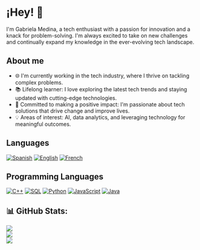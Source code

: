 # ¡Hey! 👋

I'm Gabriela Medina, a tech enthusiast with a passion for innovation and a knack for problem-solving. I'm always excited to take on new challenges and continually expand my knowledge in the ever-evolving tech landscape.

## About me

- 🌐 I'm currently working in the tech industry, where I thrive on tackling complex problems.
- 📚 Lifelong learner: I love exploring the latest tech trends and staying updated with cutting-edge technologies.
- 🚀 Committed to making a positive impact: I'm passionate about tech solutions that drive change and improve lives.
- 💡 Areas of interest: AI, data analytics, and leveraging technology for meaningful outcomes.

## Languages
[![Spanish](https://img.shields.io/badge/Spanish-Advanced-green)](https://isocpp.org/)
[![English](https://img.shields.io/badge/English-Advanced-green)](https://isocpp.org/)
[![French](https://img.shields.io/badge/French-Advanced-green)](https://isocpp.org/)

## Programming Languages
[![C++](https://img.shields.io/badge/C++-Intermediate-yellow)](https://isocpp.org/)
[![SQL](https://img.shields.io/badge/SQL-Intermediate-yellow)](https://www.sql.org/)
[![Python](https://img.shields.io/badge/Python-Beginner-red)](https://www.python.org/)
[![JavaScript](https://img.shields.io/badge/JavaScript-Beginner-red)](https://developer.mozilla.org/en-US/docs/Web/JavaScript)
[![Java](https://img.shields.io/badge/Java-Beginner-red)](https://www.java.com/)

## 📊 GitHub Stats:
![](https://github-readme-stats.vercel.app/api?username=gcentes&theme=dark&hide_border=false&include_all_commits=false&count_private=false)<br/>
![](https://github-readme-streak-stats.herokuapp.com/?user=gcentes&theme=dark&hide_border=false)<br/>
![](https://github-readme-stats.vercel.app/api/top-langs/?username=gcentes&theme=dark&hide_border=false&include_all_commits=false&count_private=false&layout=compact)


<!--
**gcentes/gcentes** is a ✨ _special_ ✨ repository because its `README.md` (this file) appears on your GitHub profile.

Here are some ideas to get you started:

- 🔭 I’m currently working on ...
- 🌱 I’m currently learning ...
- 👯 I’m looking to collaborate on ...
- 🤔 I’m looking for help with ...
- 💬 Ask me about ...
- 📫 How to reach me: ...
- 😄 Pronouns: ...
- ⚡ Fun fact: ...
-->
